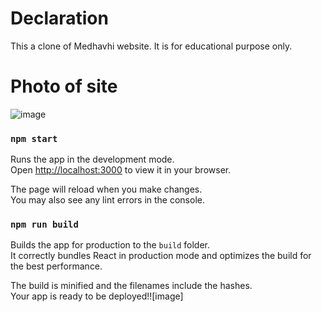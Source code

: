 # Declaration

This a clone of Medhavhi website. It is for educational purpose only.

# Photo of site
![image](https://github.com/Pradeepkarki112/medhavhi-clone/assets/51919957/bae1698d-a385-4d72-a25a-fbc4f51661dd)


### `npm start`

Runs the app in the development mode.\
Open [http://localhost:3000](http://localhost:3000) to view it in your browser.

The page will reload when you make changes.\
You may also see any lint errors in the console.


### `npm run build`

Builds the app for production to the `build` folder.\
It correctly bundles React in production mode and optimizes the build for the best performance.

The build is minified and the filenames include the hashes.\
Your app is ready to be deployed!![image]
